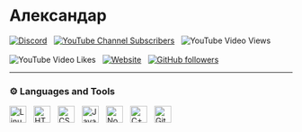 # Александар
[![Discord](https://img.shields.io/discord/907742604953804811?style=for-the-badge&logo=discord&logoColor=white&label=Discord&labelColor=%23e27014&color=darkgreen)](https://discord.gg/SV4Kk88wKc)&nbsp;&nbsp;
[![YouTube Channel Subscribers](https://img.shields.io/youtube/channel/subscribers/UCt00SFqoLi7BjmejezmCZ6g?style=for-the-badge&logo=youtube&logoColor=white&labelColor=%23e27014&color=darkgreen)](https://www.youtube.com/channel/UCt00SFqoLi7BjmejezmCZ6g)&nbsp;&nbsp;
![YouTube Video Views](https://img.shields.io/youtube/views/DAouwaQc9Bs?style=for-the-badge&logo=youtube&logoColor=white&labelColor=%23e27014&color=darkgreen)
<br /><br />
![YouTube Video Likes](https://img.shields.io/youtube/likes/DAouwaQc9Bs?style=for-the-badge&logo=youtube&logoColor=white&labelColor=%23e27014&color=darkgreen)&nbsp;&nbsp;
[![Website](https://img.shields.io/website?url=https%3A%2F%2Finfinity-solutions.es%2F&up_message=Online&up_color=darkgreen&down_message=Offline&down_color=darkred&style=for-the-badge&logo=homeassistantcommunitystore&logoColor=white&label=Infinity%20Solutions&labelColor=%23e27014)](https://infinity-solutions.es/)&nbsp;&nbsp;
[![GitHub followers](https://img.shields.io/github/followers/Alessandro18K?style=for-the-badge&logo=github&labelColor=%23e27014&color=darkgreen)](https://github.com/Alessandro18K?tab=followers)


---

### ⚙️ Languages and Tools

<img align="left" alt="Linux" width="30px" style="padding-right:10px;" src="https://cdn.jsdelivr.net/gh/devicons/devicon/icons/linux/linux-original.svg" />
<img align="left" alt="HTML" width="30px" style="padding-right:10px;" src="https://cdn.jsdelivr.net/gh/devicons/devicon/icons/html5/html5-plain.svg" />
<img align="left" alt="CSS" width="30px" style="padding-right:10px;" src="https://cdn.jsdelivr.net/gh/devicons/devicon/icons/css3/css3-plain.svg" />
<img align="left" alt="JavaScript" width="30px" style="padding-right:10px;" src="https://cdn.jsdelivr.net/gh/devicons/devicon/icons/javascript/javascript-plain.svg" />
<img align="left" alt="NodeJS" width="30px" style="padding-right:10px;" src="https://cdn.jsdelivr.net/gh/devicons/devicon/icons/nodejs/nodejs-original.svg" />
<img align="left" alt="C++" width="30px" style="padding-right:10px;" src="https://cdn.jsdelivr.net/gh/devicons/devicon/icons/cplusplus/cplusplus-line.svg" />
<img align="left" alt="GitHub" width="30px" style="padding-right:10px;" src="https://cdn.jsdelivr.net/gh/devicons/devicon/icons/github/github-original.svg" />
<br />
